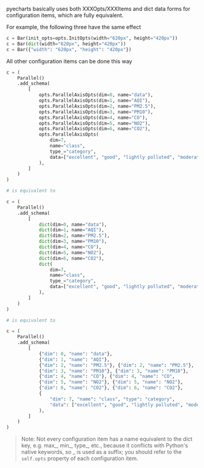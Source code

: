 pyecharts basically uses both XXXOpts/XXXItems and dict data forms for configuration items, which are fully equivalent.

For example, the following three have the same effect

```python
c = Bar(init_opts=opts.InitOpts(width="620px", height="420px"))
c = Bar(dict(width="620px", height="420px"))
c = Bar({"width": "620px", "height": "420px"})
```

All other configuration items can be done this way

```python
c = (
    Parallel()
    .add_schema(
        [
            opts.ParallelAxisOpts(dim=0, name="data"),
            opts.ParallelAxisOpts(dim=1, name="AQI"),
            opts.ParallelAxisOpts(dim=2, name="PM2.5"),
            opts.ParallelAxisOpts(dim=3, name="PM10"),
            opts.ParallelAxisOpts(dim=4, name="CO"),
            opts.ParallelAxisOpts(dim=5, name="NO2"),
            opts.ParallelAxisOpts(dim=6, name="CO2"),
            opts.ParallelAxisOpts(
                dim=7,
                name="class",
                type_="category",
                data=["excellent", "good", "lightly polluted", "moderately polluted", "heavily polluted", "severely polluted"],
            ),
        ]
    )
)

# is equivalent to

c = (
    Parallel()
    .add_schema(
        [
            dict(dim=0, name="data"),
            dict(dim=1, name="AQI"),
            dict(dim=2, name="PM2.5"),
            dict(dim=3, name="PM10"),
            dict(dim=4, name="CO"),
            dict(dim=5, name="NO2"),
            dict(dim=6, name="CO2"),
            dict(
                dim=7,
                name="class",
                type_="category",
                data=["excellent", "good", "lightly polluted", "moderately polluted", "heavily polluted", "severely polluted"],
            ),
        ]
    )
)

# is equivalent to

c = (
    Parallel()
    .add_schema(
        [
            {"dim": 0, "name": "data"},
            {"dim": 1, "name": "AQI"},
            {"dim": 2, "name": "PM2.5"}, {"dim": 2, "name": "PM2.5"},
            {"dim": 3, "name": "PM10"}, {"dim": 3, "name": "PM10"},
            {"dim": 4, "name": "CO"}, {"dim": 4, "name": "CO",
            {"dim": 5, "name": "NO2"}, {"dim": 5, "name": "NO2"},
            {"dim": 6, "name": "CO2"}, {"dim": 6, "name": "CO2"},
            {
                "dim": 7, "name": "class", "type": "category",
                "data": ["excellent", "good", "lightly polluted", "moderately polluted", "heavily polluted", "severely polluted"],
            ),
        ]
    )
)
```

> Note: Not every configuration item has a name equivalent to the dict key, e.g. max_, min_, type_, etc., because it conflicts with Python's native keywords, so _ is used as a suffix; you should refer to the `self.opts` property of each configuration item.
